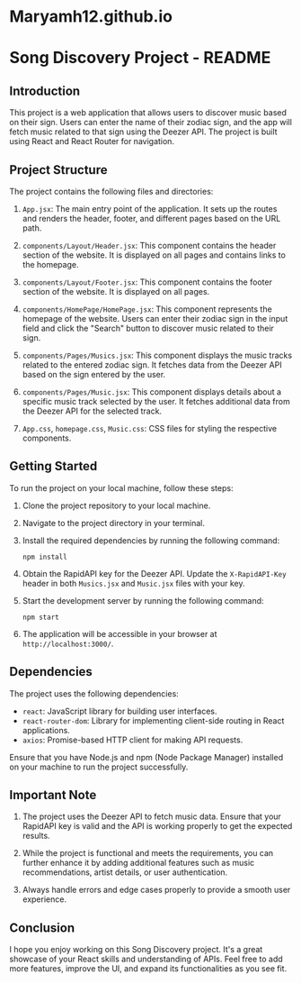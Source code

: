# Maryamh12.github.io
# Song Discovery Project - README

## Introduction

This project is a web application that allows users to discover music based on their sign. Users can enter the name of their zodiac sign, and the app will fetch music related to that sign using the Deezer API. The project is built using React and React Router for navigation.

## Project Structure

The project contains the following files and directories:

1.  `App.jsx`: The main entry point of the application. It sets up the routes and renders the header, footer, and different pages based on the URL path.
    
2.  `components/Layout/Header.jsx`: This component contains the header section of the website. It is displayed on all pages and contains links to the homepage.
    
3.  `components/Layout/Footer.jsx`: This component contains the footer section of the website. It is displayed on all pages.
    
4.  `components/HomePage/HomePage.jsx`: This component represents the homepage of the website. Users can enter their zodiac sign in the input field and click the "Search" button to discover music related to their sign.
    
5.  `components/Pages/Musics.jsx`: This component displays the music tracks related to the entered zodiac sign. It fetches data from the Deezer API based on the sign entered by the user.
    
6.  `components/Pages/Music.jsx`: This component displays details about a specific music track selected by the user. It fetches additional data from the Deezer API for the selected track.
    
7.  `App.css`, `homepage.css`, `Music.css`: CSS files for styling the respective components.
    

## Getting Started

To run the project on your local machine, follow these steps:

1.  Clone the project repository to your local machine.
    
2.  Navigate to the project directory in your terminal.
    
3.  Install the required dependencies by running the following command:
    
    
    
    `npm install` 
    
4.  Obtain the RapidAPI key for the Deezer API. Update the `X-RapidAPI-Key` header in both `Musics.jsx` and `Music.jsx` files with your key.
    
5.  Start the development server by running the following command:
    
    
    
    `npm start` 
    
6.  The application will be accessible in your browser at `http://localhost:3000/`.
    

## Dependencies

The project uses the following dependencies:

-   `react`: JavaScript library for building user interfaces.
-   `react-router-dom`: Library for implementing client-side routing in React applications.
-   `axios`: Promise-based HTTP client for making API requests.

Ensure that you have Node.js and npm (Node Package Manager) installed on your machine to run the project successfully.

## Important Note

1.  The project uses the Deezer API to fetch music data. Ensure that your RapidAPI key is valid and the API is working properly to get the expected results.
    
2.  While the project is functional and meets the requirements, you can further enhance it by adding additional features such as music recommendations, artist details, or user authentication.
    
3.  Always handle errors and edge cases properly to provide a smooth user experience.
    

## Conclusion

I hope you enjoy working on this Song Discovery project. It's a great showcase of your React skills and understanding of APIs. Feel free to add more features, improve the UI, and expand its functionalities as you see fit.
